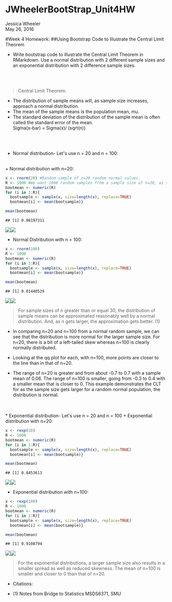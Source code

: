 # JWheelerBootStrap_Unit4HW
Jessica Wheeler  
May 26, 2016  



#Week 4 Homework:
##Using Bootstrap Code to Illustrate the Central Limit Theorem
<br>

* Write bootstrap code to illustrate the Central Limit Theorem in RMarkdown.  Use a normal distribution with 2 different sample sizes and an exponential distribution with 2 difference sample sizes.
<br>
<br>

> Central Limit Theorem:

* The distribution of sample means will, as sample size increases, approach a normal distribution.
* The mean of the sample means is the population mean, mu.
* The standard deviation of the distribution of the sample mean is often called the standard error of the mean.  
Sigma(x-bar) = Sigma(x)/ (sqrt(n))

<br>
<br>

* Normal distribution- Let's use n = 20 and n = 100:
<br>
+ Normal distribution with n=20:


```r
x <- rnorm(20) #Random sample of n=20 random normal values.
R <- 1000 #We want 1000 random samples from a sample size of n=20, as specified above.
bootmean <- numeric(R)
for (i in 1:R){
  bootsample <- sample(x, size=length(x), replace=TRUE)
  bootmean[i] <- mean(bootsample)}

mean(bootmean)
```

```
## [1] 0.08197311
```

![](JWheelerBootstrapHW_files/figure-html/unnamed-chunk-1-1.png)<!-- -->![](JWheelerBootstrapHW_files/figure-html/unnamed-chunk-1-2.png)<!-- -->

+ Normal Distribution with n = 100:


```r
x <- rnorm(100)
R <- 1000
bootmean <- numeric(R)
for (i in 1:R){
  bootsample <- sample(x, size=length(x), replace=TRUE)
  bootmean[i] <- mean(bootsample)}

mean(bootmean)
```

```
## [1] 0.01440529
```

![](JWheelerBootstrapHW_files/figure-html/unnamed-chunk-2-1.png)<!-- -->![](JWheelerBootstrapHW_files/figure-html/unnamed-chunk-2-2.png)<!-- -->


> For sample sizes of n greater than or equal 30, the distribution of sample means can be approximated reasonably well by a normal distribution.  And, as n gets larger, the approximation gets better. (1)

* In comparing n=20 and n=100 from a normal random sample, we can see that the distribution is more normal for the larger sample size.  For n=20, there is a bit of a left-tailed skew whereas n=100 is clearly normally distributed.  


* Looking at the qq plot for each, with n=100, more points are closer to the line than in that of n=20.  
* The range of n=20 is greater and from about -0.7 to 0.7 with a sample mean of 0.06.  The range of n=100 is smaller, going from -0.3 to 0.4 with a smaller mean that is closer to 0.
This example demonstrates the CLT for as the sample size gets larger for a random normal population, the distribution is normal.



<br>
<br>
*  Exponential distribution- Let's use n = 20 and n = 100
+  Exponential distribution with n=20:

```r
x <- rexp(20)
R <- 1000
bootmean <- numeric(R)
for (i in 1:R){
  bootsample <- sample(x, size=length(x), replace=TRUE)
  bootmean[i] <- mean(bootsample)}

mean(bootmean)
```

```
## [1] 0.8453613
```

![](JWheelerBootstrapHW_files/figure-html/unnamed-chunk-3-1.png)<!-- -->![](JWheelerBootstrapHW_files/figure-html/unnamed-chunk-3-2.png)<!-- -->

+ Exponential distribution with n=100:

```r
x <- rexp(100)
R <- 1000
bootmean <- numeric(R)
for (i in 1:R){
  bootsample <- sample(x, size=length(x), replace=TRUE)
  bootmean[i] <- mean(bootsample)}

mean(bootmean)
```

```
## [1] 0.9108794
```

![](JWheelerBootstrapHW_files/figure-html/unnamed-chunk-4-1.png)<!-- -->![](JWheelerBootstrapHW_files/figure-html/unnamed-chunk-4-2.png)<!-- -->

> For the exponential distributions, a larger sample size also results in a smaller spread as well as reduced skewness.  The mean of n=100 is smaller and closer to 0 than that of n=20.

* Citations:
+ (1) Notes from Bridge to Statistics MSDS6371, SMU
